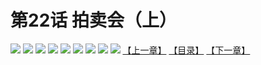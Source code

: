 # 第22话 拍卖会（上）
![](https://mhpic.xiaomingtaiji.net/comic/D/斗破苍穹拆分版/22话/1.jpg-zymk.middle.webp)
![](https://mhpic.xiaomingtaiji.net/comic/D/斗破苍穹拆分版/22话/2.jpg-zymk.middle.webp)
![](https://mhpic.xiaomingtaiji.net/comic/D/斗破苍穹拆分版/22话/3.jpg-zymk.middle.webp)
![](https://mhpic.xiaomingtaiji.net/comic/D/斗破苍穹拆分版/22话/4.jpg-zymk.middle.webp)
![](https://mhpic.xiaomingtaiji.net/comic/D/斗破苍穹拆分版/22话/5.jpg-zymk.middle.webp)
![](https://mhpic.xiaomingtaiji.net/comic/D/斗破苍穹拆分版/22话/6.jpg-zymk.middle.webp)
![](https://mhpic.xiaomingtaiji.net/comic/D/斗破苍穹拆分版/22话/7.jpg-zymk.middle.webp)
![](https://mhpic.xiaomingtaiji.net/comic/D/斗破苍穹拆分版/22话/8.jpg-zymk.middle.webp)
![](https://mhpic.xiaomingtaiji.net/comic/D/斗破苍穹拆分版/22话/9.jpg-zymk.middle.webp)
[【上一章】](./21.md)
[【目录】](./READMD.md)
[【下一章】](./23.md)
